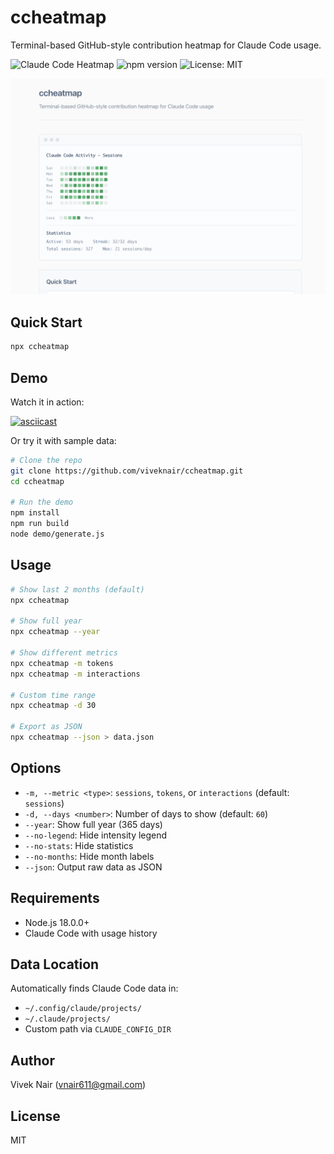 # ccheatmap

Terminal-based GitHub-style contribution heatmap for Claude Code usage.

![Claude Code Heatmap](https://img.shields.io/badge/Claude-Code-blue)
![npm version](https://img.shields.io/npm/v/ccheatmap)
![License: MIT](https://img.shields.io/badge/License-MIT-yellow.svg)

![ccheatmap screenshot](./images/ccheatmap.png)

## Quick Start

```bash
npx ccheatmap
```

## Demo

Watch it in action:

[![asciicast](https://asciinema.org/a/8iFAvX66ihMEIIan4pa8ArwL1.svg)](https://asciinema.org/a/8iFAvX66ihMEIIan4pa8ArwL1?autoplay=1)

Or try it with sample data:

```bash
# Clone the repo
git clone https://github.com/viveknair/ccheatmap.git
cd ccheatmap

# Run the demo
npm install
npm run build
node demo/generate.js
```

## Usage

```bash
# Show last 2 months (default)
npx ccheatmap

# Show full year
npx ccheatmap --year

# Show different metrics
npx ccheatmap -m tokens
npx ccheatmap -m interactions

# Custom time range
npx ccheatmap -d 30

# Export as JSON
npx ccheatmap --json > data.json
```

## Options

- `-m, --metric <type>`: `sessions`, `tokens`, or `interactions` (default: `sessions`)
- `-d, --days <number>`: Number of days to show (default: `60`)
- `--year`: Show full year (365 days)
- `--no-legend`: Hide intensity legend
- `--no-stats`: Hide statistics
- `--no-months`: Hide month labels
- `--json`: Output raw data as JSON

## Requirements

- Node.js 18.0.0+
- Claude Code with usage history

## Data Location

Automatically finds Claude Code data in:
- `~/.config/claude/projects/`
- `~/.claude/projects/`
- Custom path via `CLAUDE_CONFIG_DIR`

## Author

Vivek Nair (vnair611@gmail.com)

## License

MIT